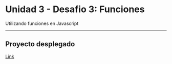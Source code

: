 # Unidad 3 - Desafio 3: Funciones

Utilizando funciones en Javascript

---

## Proyecto desplegado

[Link](https://pipexlul.github.io/U3-D3-Funciones/)
